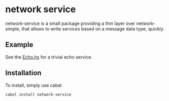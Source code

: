 # network service

network-service is a small package providing a thin layer over network-simple, that allows
to write services based on a message data type, quickly.

## Example

See the [Echo.hs](Example/Echo.hs) for a trivial echo service.


## Installation

To install, simply use cabal

```
cabal install network-service
```
